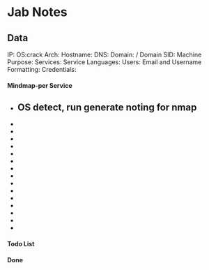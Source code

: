 # Jab Notes

## Data

IP:
OS:crack
Arch:
Hostname:
DNS:
Domain:  / Domain SID:
Machine Purpose:
Services:
Service Languages:
Users:
Email and Username Formatting:
Credentials:



#### Mindmap-per Service

- OS detect, run generate noting for nmap
	- 
-
-
-
-
-
-
-
-
-
-
-
-
-
-
-



#### Todo List
#### Done


